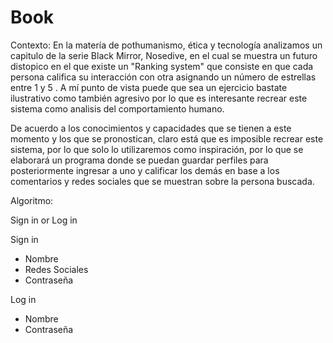 # Book
Contexto:
En la matería de pothumanismo, ética y tecnología analizamos un capitulo de la serie Black Mirror, Nosedive, en el cual se muestra un futuro distopico en el que existe un "Ranking system" que consiste en que cada persona califica su interacción con otra asignando un número de estrellas entre 1 y 5 . A mí punto de vista puede que sea un ejercicio bastate ilustrativo como también agresivo por lo que es interesante recrear este sistema como analisis del comportamiento humano.

De acuerdo a los conocimientos y capacidades que se tienen a este momento y los que se pronostican, claro está que es imposible recrear este sistema, por lo que solo lo utilizaremos como inspiración, por lo que se elaborará un programa donde se puedan guardar perfiles para posteriormente ingresar a uno y calificar los demás en base a los comentarios y redes sociales que se muestran sobre la persona buscada. 

Algoritmo:

Sign in or Log in

Sign in
 - Nombre
 - Redes Sociales
 - Contraseña
    
Log in
- Nombre
- Contraseña

